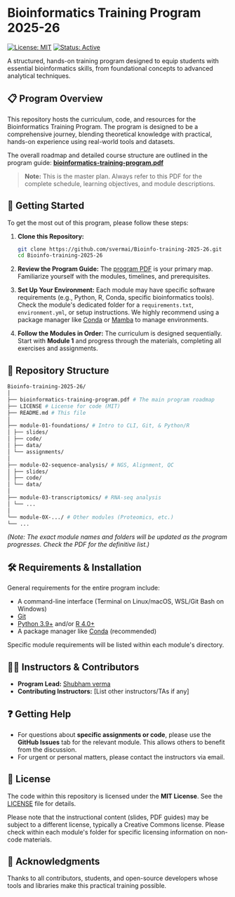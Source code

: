 # Bioinformatics Training Program 2025-26

[![License: MIT](https://img.shields.io/badge/License-MIT-yellow.svg)](https://opensource.org/licenses/MIT)
[![Status: Active](https://img.shields.io/badge/Status-Active-brightgreen)]()

A structured, hands-on training program designed to equip students with essential bioinformatics skills, from foundational concepts to advanced analytical techniques.

## 📋 Program Overview

This repository hosts the curriculum, code, and resources for the Bioinformatics Training Program. The program is designed to be a comprehensive journey, blending theoretical knowledge with practical, hands-on experience using real-world tools and datasets.

The overall roadmap and detailed course structure are outlined in the program guide:
[**bioinformatics-training-program.pdf**](./bioinformatics-training-program.pdf)

> **Note:** This is the master plan. Always refer to this PDF for the complete schedule, learning objectives, and module descriptions.

## 🚀 Getting Started

To get the most out of this program, please follow these steps:

1.  **Clone this Repository:**
    ```bash
    git clone https://github.com/svermai/Bioinfo-training-2025-26.git
    cd Bioinfo-training-2025-26
    ```

2.  **Review the Program Guide:**
    The [program PDF](./bioinformatics-training-program.pdf) is your primary map. Familiarize yourself with the modules, timelines, and prerequisites.

3.  **Set Up Your Environment:**
    Each module may have specific software requirements (e.g., Python, R, Conda, specific bioinformatics tools). Check the module's dedicated folder for a `requirements.txt`, `environment.yml`, or setup instructions. We highly recommend using a package manager like [Conda](https://docs.conda.io/en/latest/) or [Mamba](https://mamba.readthedocs.io/en/latest/) to manage environments.

4.  **Follow the Modules in Order:**
    The curriculum is designed sequentially. Start with **Module 1** and progress through the materials, completing all exercises and assignments.

## 📂 Repository Structure
```bash
Bioinfo-training-2025-26/
│
├── bioinformatics-training-program.pdf # The main program roadmap
├── LICENSE # License for code (MIT)
├── README.md # This file
│
├── module-01-foundations/ # Intro to CLI, Git, & Python/R
│ ├── slides/
│ ├── code/
│ ├── data/
│ └── assignments/
│
├── module-02-sequence-analysis/ # NGS, Alignment, QC
│ ├── slides/
│ ├── code/
│ └── data/
│
├── module-03-transcriptomics/ # RNA-seq analysis
│ └── ...
│
└── module-0X-.../ # Other modules (Proteomics, etc.)
└── ...
```

*(Note: The exact module names and folders will be updated as the program progresses. Check the PDF for the definitive list.)*

## 🛠️ Requirements & Installation

General requirements for the entire program include:
- A command-line interface (Terminal on Linux/macOS, WSL/Git Bash on Windows)
- [Git](https://git-scm.com/)
- [Python 3.9+](https://www.python.org/downloads/) and/or [R 4.0+](https://www.r-project.org/)
- A package manager like [Conda](https://docs.conda.io/en/latest/) (recommended)

Specific module requirements will be listed within each module's directory.

## 👨‍🏫 Instructors & Contributors

- **Program Lead:** [Shubham verma](https://github.com/svermai)
- **Contributing Instructors:** [List other instructors/TAs if any]

## ❓ Getting Help

- For questions about **specific assignments or code**, please use the **GitHub Issues** tab for the relevant module. This allows others to benefit from the discussion.
- For urgent or personal matters, please contact the instructors via email.

## 📜 License

The code within this repository is licensed under the **MIT License**. See the [LICENSE](LICENSE) file for details.

Please note that the instructional content (slides, PDF guides) may be subject to a different license, typically a Creative Commons license. Please check within each module's folder for specific licensing information on non-code materials.

## 🙏 Acknowledgments

Thanks to all contributors, students, and open-source developers whose tools and libraries make this practical training possible.
